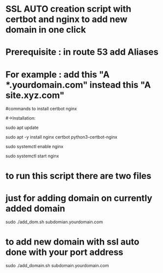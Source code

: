# SSL AUTO creation script with certbot and nginx to add new domain in one click 

# Prerequisite : in route 53 add Aliases 
# For example : add this "A *.yourdomain.com" instead this "A site.xyz.com" 

#commands to install certbot nginx 

#→Installation:

sudo apt update

sudo apt -y install nginx certbot python3-certbot-nginx 

sudo systemctl enable nginx

sudo systemctl start nginx





# to run this script there are two files 



# just for adding domain on currently added domain

sudo ./add_dom.sh subdomian.yourdomain.com

# to add new domain with ssl auto done with your port address 

sudo ./add_domain.sh subdomain.yourdomain.com


